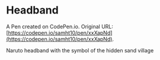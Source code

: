 # Headband

A Pen created on CodePen.io. Original URL: [https://codepen.io/samht10/pen/xxXapNd](https://codepen.io/samht10/pen/xxXapNd).

Naruto headband with the symbol of the hidden sand village
